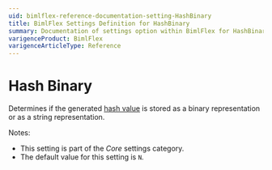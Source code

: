 ```yaml
---
uid: bimlflex-reference-documentation-setting-HashBinary
title: BimlFlex Settings Definition for HashBinary
summary: Documentation of settings option within BimlFlex for HashBinary
varigenceProduct: BimlFlex
varigenceArticleType: Reference
---
```


# Hash Binary

Determines if the generated [hash value](xref:bimlflex-concepts-hashing) is stored as a binary representation or as a string representation.

Notes:

* This setting is part of the *Core* settings category.
* The default value for this setting is `N`.